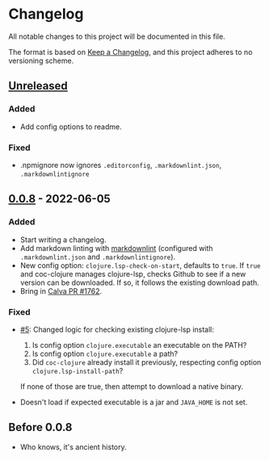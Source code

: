# Changelog

All notable changes to this project will be documented in this file.

The format is based on [Keep a Changelog], and
this project adheres to no versioning scheme.

[Keep a Changelog]: https://keepachangelog.com/en/1.0.0/

## [Unreleased]

### Added
- Add config options to readme.

### Fixed
- .npmignore now ignores `.editorconfig`, `.markdownlint.json`, `.markdownlintignore`

## [0.0.8] - 2022-06-05

### Added
- Start writing a changelog.
- Add markdown linting with [markdownlint] (configured with `.markdownlint.json` and
    `.markdownlintignore`).
- New config option: `clojure.lsp-check-on-start`, defaults to `true`.
    If `true` and coc-clojure manages clojure-lsp, checks Github to see if a new version
    can be downloaded. If so, it follows the existing download path.
- Bring in [Calva PR #1762].

[markdownlint]: https://github.com/DavidAnson/markdownlint
[Calva PR #1762]: https://github.com/BetterThanTomorrow/calva/pull/1762

### Fixed
- [#5]: Changed logic for checking existing clojure-lsp install:
    1. Is config option `clojure.executable` an executable on the PATH?
    2. Is config option `clojure.executable` a path?
    3. Did `coc-clojure` already install it previously, respecting config option
       `clojure.lsp-install-path`?

    If none of those are true, then attempt to download a native binary.
- Doesn't load if expected executable is a jar and `JAVA_HOME` is not set.

[#5]: https://github.com/NoahTheDuke/coc-clojure/issues/5

## Before 0.0.8
- Who knows, it's ancient history.

[Unreleased]: https://github.com/NoahTheDuke/coc-clojure/compare/v0.0.8...HEAD
[0.0.8]: https://github.com/NoahTheDuke/coc-clojure/compare/v0.0.7...v0.0.8
